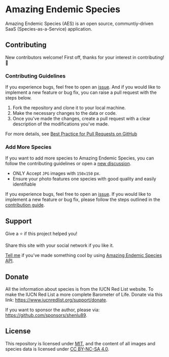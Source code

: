 # Amazing Endemic Species

Amazing Endemic Species (AES) is an open source, communtiy-driven SaaS (Species-as-a-Service) application.

## Contributing

New contributors welcome! First off, thanks for your interest in contributing! 🎉

### Contributing Guidelines

If you experience bugs, feel free to open an [issue](https://github.com/shenlu89/amazing-endemic-species/issues/new). And if you would like to implement a new feature or bug fix, you can raise a pull request with the steps below.

1. Fork the repository and clone it to your local machine.
2. Make the necessary changes to the data or code.
3. Once you've made the changes, create a pull request with a clear description of the modifications you've made.

For more details, see [Best Practice for Pull Requests on GitHub](https://www.shenlu.me/blog/best-practice-for-pull-requests-on-github)

### Add More Species

If you want to add more species to Amazing Endemic Species, you can follow the contributing guidelines or open a [new discussion](https://github.com/shenlu89/amazing-endemic-species/discussions/new?category=general).

- ONLY Accept `JPG` images with `150x150` px.
- Ensure your photo features one species with good quality and easily identifiable

If you experience bugs, feel free to open an [issue](). If you would like to implement a new feature or bug fix, please follow the steps outlined in the [contribution guide](#contributing-guidelines).

## Support

Give a ⭐️ if this project helped you!

Share this site with your social network if you like it.

[Tell me](https://github.com/shenlu89/amazing-endemic-species/discussions/new?category=show-and-tell) if you've made something cool by using [Amazing Endemic Species API]().

## Donate

All the information about species is from the IUCN Red List website. To make the IUCN Red List a more complete Barometer of Life. Donate via this link: https://www.iucnredlist.org/support/donate.

If you want to sponsor the author, please via: https://github.com/sponsors/shenlu89.

## License

This repository is licensed under [MIT](/LICENSE), and the content of all images and species data is licensed under [CC BY-NC-SA 4.0](https://creativecommons.org/licenses/by-nc-sa/4.0/).
